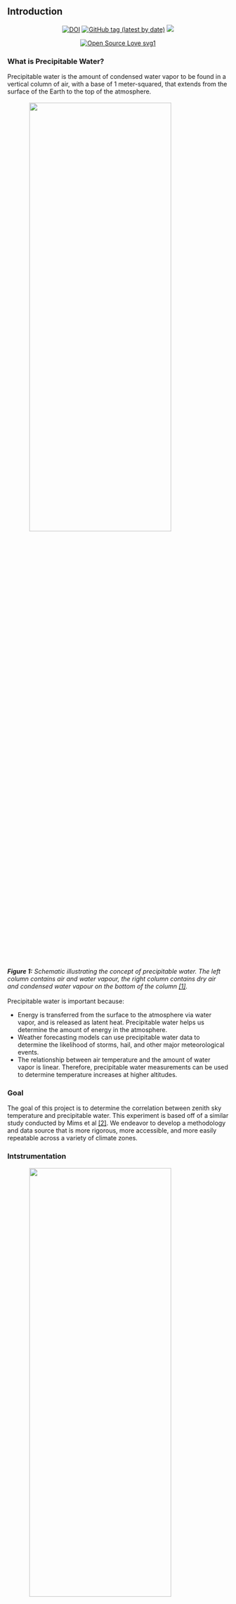 <a id="top"></a>
<div>
    <div class="collapsible">
        <div class="collapsible-header">
                <h2>Introduction</h2>
        </div>
        <div class="panel">
            <p style="text-align: center">
            <a href="https://zenodo.org/badge/latestdoi/178975498"><img src="https://zenodo.org/badge/178975498.svg" alt="DOI"></a>
            <a href="https://github.com/physicsgoddess1972/Precipitable-Water-Model/releases/tag/v2.0"><img alt="GitHub tag (latest by date)" src="https://img.shields.io/github/v/tag/physicsgoddess1972/Precipitable-Water-Model?label=PMAT"></a>
            <a href="https://github.com/physicsgoddess1972/Precipitable-Water-Model/pkgs/container/pmat"><img src="https://img.shields.io/github/workflow/status/physicsgoddess1972/Precipitable-Water-Model/publish/deployment?label=Docker%20Build%20Status"></a>
		<p style="text-align: center"><a href="https://github.com/ellerbrock/open-source-badges/"><img src="https://badges.frapsoft.com/os/v1/open-source.svg?v=103" alt="Open Source Love svg1"></a></p>
            <h3>What is Precipitable Water?</h3>
            Precipitable water is the amount of condensed water vapor to be found in a vertical column of air, with a base of 1 meter-squared, that
            extends from the surface of the Earth to the top of the atmosphere.
            <br><br>
            <img src="https://i.ibb.co/3FF6wTC/tpw-image5.png" width=80% height=50% style="display: block; margin-left: auto; margin-right: auto"/>    
            <br>
            <i><b>Figure 1:</b> Schematic illustrating the concept of precipitable water. The left column contains air and water vapour,
                the right column contains dry air and condensed water vapour on the bottom of the column <a href="#references">[1]</a>.
            </i>
            <br><br>
            Precipitable water is important because:
            <ul>
                <li> Energy is transferred from the surface to the atmosphere via water vapor, and is released as latent heat. Precipitable water helps
             us determine the amount of energy in the atmosphere. </li>
                <li> Weather forecasting models can use precipitable water data to determine the likelihood of storms, hail, and other major meteorological
                events. </li>
                <li> The relationship between air temperature and the amount of water vapor is linear. Therefore, precipitable water measurements can be
                used to determine temperature increases at higher altitudes.
            </ul>
            <h3>Goal</h3>
            The goal of this project is to determine the correlation between
            zenith sky temperature and precipitable water. This experiment
            is based off of a similar study conducted by Mims et al <a href="#references">[2]</a>.
            We endeavor to develop a methodology and data
            source that is more rigorous, more accessible, and more easily repeatable across a variety of climate zones.
            <h3>Intstrumentation</h3>
            <img src="https://i.ibb.co/s2qTzgy/thermometers.jpg" width=80% height=50% style="display: block; margin-left: auto; margin-right: auto">
            <br>
            This experiment used three infrared sensors <i>(from left to right)</i>:
            <ol>
                <li>1610 TE</li>
                <li>FLIR i3</li>
                <li>AMES</li>
            </ol>
            The purpose of these sensors is to measure the thermal energy of a
            given area in the atmosphere. The area is determined by the Distance to
            Spot ratio.
            <br /><br />
            When using the model for your analysis, take the time to fully complete the
            <code>instruments.yml</code>
            file with the appropriate information. This will assure that the data
            properly corresponds to the labels of the sensors. If there is an entry
            that you are unable to fill, please use NA as a filler. More information
            regarding the different columns of the <code>instruments.yml</code> will
            be discussed in the Data Format section of this documentation page.
        </div>
    </div>
</div>
<div id="pmat">
    <div class="collapsible">
        <div class="collapsible-header">
            <h2 id="what-is-pmat">What is PMAT?</h2>
        </div>
        <div class="panel">
            The Precipitable-water Model Analysis Tool (PMAT) is a computational utility that is used to analyze the data collected from this project to understand the relationship between the zenith sky temperature and precipitable water in the atmosphere. PMAT has 4 different modules that work together to present data.
            <br><br>
            The first is the <b>Deployment Module </b>. This is utilized to create and organize GitHub branches for users and also allows for semi-automated implementation of data collected by the public into the analysis workflow.
            <br><br>
            The second is the <b>Data Extraction Module</b>, this module imports data from MesoWest and the University of Wyoming UpperAir Databases. This part relies on the information in the <code>import.conf</code> file and the accompanying <a href="https://pw-map-dash.uc.r.appspot.com">Import Configuration Dashboard</a> which is currently under development.  
            <br><br>
            The third module is the main program to run the analysis, the <b>Data Analysis Module</b>. Here the all of the data is presented and the regression analysis between precipitable water and zenith sky temperature is conducted.
            <br><br>
            The final module is the <b>Classical Support Vector Machine Module</b>. Currently there are two versions of this module under development, but the goal is to utilize machine learning to classify the data collected into either overcast or clear sky labels. More information on this module can be accessed through the <a href="https://physicsgoddess1972.github.io/Precipitable-Water-Model/machine_learning.html">Macine Learning documentation page</a>
        </div>
    </div>
</div>

<div id="methods">
<div class="collapsible">
<div class="collapsible-header">
	<h2 id="methodology">Methodology</h2>
</div>
<div class="panel">
<div class="data-format">
    <h3>Setting Guidelines</h3>
<table class="usage">
<tbody>
<tr style="border: 0px;">
	<td><span class="numbered">1</span></td>
	<td>Determine the scope of project and reporting frequency</td>
</tr>
<tr>
	<td><span class="numbered">2</span></td>
	<td>Identify the closest MesoWest and wyoming sites to your area. Utilize our <a href="">Import Configuration Dashboard</a> for this step.</td>
</tr>
<tr>
	<td><span class="numbered">3</span></td>
	<td>Determine daily measurement site and time, to ensure consistent measurements happen.</td>
</tr>
<tr style="border: 0px;">
	<td><span class="numbered">4</span></td>
	<td>Decide on different infrared thermometers to take measurements with</td>
</tr>
</tbody>
</table>
<h3>Experimental Procedure</h3>
<table class="usage">
<tbody>
<tr style="border: 0px;">
	<td><span class="numbered">1</span></td>
	<td>
		At the same location and time take both ground and zenith sky temperature readings with the thermometers <i>(Ensure that the sun is not directly above when taking your readings)</i>
	</td>
</tr>
<tr>
	<td><span class="numbered">2</span></td>
	<td>
    Record the ground and zenith sky temperature for each thermometer
    <br />
    <i>(If the zenith sky reading is obstructed by cloud cover, record the condition as overcast. Otherwise record the condition as clear sky)</i>
    <br />
    <i>(Do not leave blanks in your dataset. Any value that is not available needs to be marked as -Inf or NaN)</i>
	</td>
</tr>
<tr>
	<td><span class="numbered">3</span></td>
	<td>Retrieve precipitable water readings and add them to your dataset</td>
</tr>
</tbody>
</table>
<h3>Data Analysis</h3>
To complete the data analysis look at the <a href="https://physicsgoddess1972.github.io/Precipitable-Water-Model/deployment.html">procedures for PMAT deployment</a> and follow the steps tht best fit your needs.
</div></div></div></div>

<div id="data">
<div class="collapsible">
<a href="#data-format">
	<div class="collapsible-header">
		<h2>Data Format</h2>
	</div>
</a>
<div class="panel">
<div class="data-format">
Using pattern identification, the data format is flexible with few strict requirements.
Here are some examples of valid datasets:
<br />
<a href="https://github.com/physicsgoddess1972/Precipitable-Water-Model/blob/master/data/example/example1.csv" target="_blank">Dataset 1</a>
<br />
<a href="https://github.com/physicsgoddess1972/Precipitable-Water-Model/blob/master/data/example/example2.csv" target="_blank">Dataset 2</a>
<br />
<a href="https://github.com/physicsgoddess1972/Precipitable-Water-Model/blob/master/data/example/example1.csv" target="_blank">Dataset 3</a>
<br /><br />
It should be noted that the columns do not have to be in any set order, with one small caveat, the model pulls the data from columns with headers containing specific words or phrases. The caveat is with regards to Ground and Sky temperature readings. The temperature measurements must go in consecutive order by sensor as determined by <code>instruments.yml</code>.
<br /><br />
For example, if the order of the sensors in <code>instruments.yml</code> is 1610 TE, FLIR i3, and then AMES 1. Then the order of the ground and sky temperature measurements in the dataset should be: 1610 TE, FLIR i3, and then AMES 1. <i>(As seen in Dataset 2)</i>
<h3>Column Headers for Dataset</h3>
<table>
	<tbody>
		<tr>
			<td><b>Data Type</b></td>
			<td><b>Header</b></td>
			<td><b>Format</b></td>
		</tr>
		<tr>
			<td><b>Date</b></td>
			<td>Date</td>
			<td><code>MM/DD/YYYY</code></td>
		</tr>
		<tr>
			<td><b>Time</b></td>
			<td>Time</td>
			<td><code>HH:MM</code></td>
		</tr>
		<tr>
			<td><b>Condition</b></td>
			<td>Condition</td>
			<td>clear sky / overcast</td>
		</tr>
		<tr>
			<td><b>Sky Temperature</b></td>
			<td>Sensor Name<sup>\*</sup> (Sky)</td>
			<td>Number</td>
		</tr>
		<tr>
			<td><b>Ground Temperature</b></td>
			<td>Sensor Name<sup>\*</sup> (Ground)</td>
			<td>Number</td>
		</tr>
	</tbody>
</table>
<sup>\*</sup>This should be consistent with what the sensor is labeled as in <code>instruments.yml</code>
<h3>Format of <code>instruments.yml</code></h3>
The purpose of this file is to get all of the information on the sensors organized in one place. This file has a total
of six fields for each sensor. The format will look like the following snippet. Additional sensors can be added by creating a new set of fields underneath the existing information. <a href="https://raw.githubusercontent.com/physicsgoddess1972/Precipitable-Water-Model/pmat-socorro-nm/data/instruments.yml">here is an example</a>.
<pre>
<code>
- sensor:
    name:
    error:
    color:
    ratio:
    poster:
    range:
</code>
</pre>

<li>The first entry is used for designating the Sensor. If there is more than one sensor of the same type than use a underbar and the number. For example, if there are two sensors called AMES, then the you would type in `AMES_1` and `AMES_2`. </li>

<li>The second entry is the error of the sensor in units of Celsius. If an error cannot be recorded use `null`. </li>

<li>The third entry is the color code, this is a hexidecimal color that will be used in sensor specific plots. An example is of an input is `FF00FF`. </li>
<li>The fourth entry is the Distance ratio of the sensor, this is often recorded in the manual or on the packaging. In the file record the ratio in the format `a to b` with `a` and `b` corresponding to the numbers for the sensor.</li>
<li>The fifth entry is a `true` or `false` input that will decide whether or not to include the sensor in the poster plots</li>
<li>The last entry is for the temperature range in Celsius. This will look something like `a ~ b` with `a` representative of the lowest temperature and `b` being the larger temperature</li>
<h3>Important Note for Missing Data</h3>
If you have a sensor that did not take measurements for a period of time, for whatever reason, use `-Inf` as the measurement for that day. For example, if the battery of AMES 1 died for two days the ground and sky measurement for those days would be `-Inf`.
</div></div></div></div>

<div id="contrib">
<div class="collapsible">
<div class="collapsible-header">
<h2>Contributing to the Research</h2>
</div>
<div class="panel">
If you would like to contribute to this project, visit our <a href="./contrib.html">contribution page</a>.
</div></div></div>

<div id="next">
<div class="collapsible">
<div class="collapsible-header">
<h2>Next Steps</h2>
</div>
<div class="panel">
The future development of this project with regards to the data collection include a machine learning approach to determining weather condition <i>(Clear sky/Overcast)</i>. We are also in the process of developing a method of automating the temperature measurement process using an Arduino-Raspberry Pi network.
</div></div></div>

<div id="resource">
<div class="collapsible">
<div class="collapsible-header">
    <h2>Resources</h2>
</div>
<div class="panel">
    <ul>
        <li><a href="http://weather.uwyo.edu/upperair/sounding.html" target="_blank">Wyoming Sounding Data</a></li>
    </ul>
</div></div></div>

<div id="references">
<div class="collapsible">
<div class="collapsible-header">
    <h2>References</h2>
</div>
<div class="panel">
[1] Mária, P. (n.d.). Product Tutorial on TPW Content Products.
<br /><br />
[2] Forrest M. Mims, Lin Hardtung Chambers, and David R. Brooks.  Measuring total column water vapor by pointing an infrared thermometer at the sky.<i>Bulletin of the American Meteorological Society</i>, 92(10):1311-1320, 2011.
</div></div></div>
